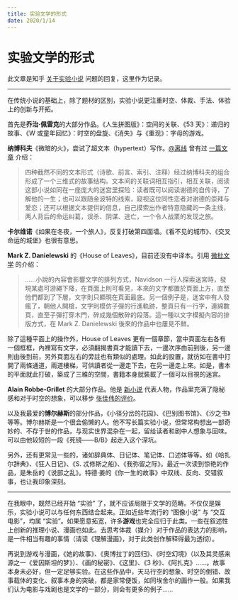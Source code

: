 ```yaml
---
title: 实验文学的形式
date: 2020/1/14
---
```


# 实验文学的形式

此文章是知乎 [关于实验小说](https://www.zhihu.com/question/27042427/answer/974808514) 问题的回复，这里作为记录。

---

在传统小说的基础上，除了题材的区别，实验小说更注重时空、体裁、手法、体验上的创新与开拓。

首先是**乔治·佩雷克**的大部分作品。《人生拼图版》：空间的关联、《53 天》：递归的故事、《W 或童年回忆》：时空的盘旋、《消失》与《重现》：字母的游戏。

**纳博科夫**《微暗的火》，尝试了超文本（hypertext）写作。[@离线](https://www.zhihu.com/people/d45f9f0eb620d7ad3390e2bd45e7ecde) 曾有过 [一篇文章](https://zhuanlan.zhihu.com/p/22320336) 介绍：

> 四种截然不同的文本形式（诗歌、前言、索引、注释）经过纳博科夫的组合形成了一个三维式的故事结构。文本间的关联词相互指引，相互关联，阅读这部小说如同在一座庞大的迷宫里探险：读者既可以阅读谢德的自传诗，了解他的一生；也可以跟随金波特的线索，窥视这位同性恋者对谢德的崇拜与爱恋；还可以根据文本提供的信息，自己摸索出作者特意隐藏的一条主线，两人背后的命运纠葛，误杀、阴谋、逃亡，一个令人战栗的发现之旅。

**卡尔维诺**《如果在冬夜，一个旅人》，反复打破第四面墙。《看不见的城市》、《交叉命运的城堡》也很有意思。

**Mark Z. Danielewski** 的《House of Leaves》，目前还没有中译本。引用 [微批文学](https://paratext.hk/?p=330) 的介绍：

> ……小說的內容會影響文字的排列方式，Navidson 一行人探索迷宮時，發現某處可游繩下降，在頁面上則可看見，本來的文字都置於頁面上方，直至他們都到了下層，文字則只顯現在頁面最底。另一個例子是，迷宮中有人發瘋了，朝他人開槍，文字則模仿子彈的行進軌跡，整頁只有一行字，連綿數頁，直至子彈打穿木門，碎成幾個散碎的段落。這一種以文字模擬內容的排版方式，在 Mark Z. Danielewski 後來的作品中也屢見不鮮。

除了這種平面上的操作外，House of Leaves 更有一個章節，當中頁面左右各有一個框框，內裡寫有文字，必須翻揭書頁才能讀下去，一邊次序由前到後，另一邊則由後到前，另外頁面左右的旁註也有類似的處理。如此的設置，就彷如在書中打開了兩條通道，兩道樓梯，可供讀者從一邊走下去，在另一邊走上來。如是，書本的平面就此打破，築成了三維的空間，書籍本身就裝載了一個可以目視的迷宮。

**Alain Robbe-Grillet** 的大部分作品。他是 [新小说](https://zh.wikipedia.org/wiki/%E6%96%B0%E5%B0%8F%E8%AF%B4) 代表人物，作品里充满了隐秘感和对于时空的想象，可以移步 [张佳伟的评价](https://www.zhihu.com/question/30011723/answer/49160982)。

以及我最爱的**博尔赫斯**的部分作品，《小径分岔的花园》、《巴别图书馆》、《沙之书》等等。博尔赫斯是一个很会偷懒的人。他不写长篇实验小说，但常常构想出一部奇妙的、不存于世的作品，与现实世界混杂在一起，留给读者和剧中人想象与回味。可以由他较短的一段《死镜——B/B》起走入这个深坑。

另外，还有更常见一些的，诸如辞典体、日记体、笔记体、口述体等等。如《哈扎尔辞典》、《狂人日记》、《S. 忒修斯之船》、《我弥留之际》。最近一次读到惊艳的作品，是朱岳的《说部之乱》。特德·姜的《你一生的故事》中双线、反向、交错叙事，也让我印象深刻。

---

在我眼中，既然已经开始 “实验” 了，就不应该局限于文学的范畴。不仅仅是娱乐，实验小说可以与任何东西结合起来。正如近些年流行的 “图像小说” 与 “交互电影”，均属 “实验”。如果愿意拓宽，许多**游戏**也完全应归于此类。一些在叙述性上创新的推理小说、漫画也如此。去思考体裁（媒介）对于作品的表达力的影响，是一件相当有趣的事情（请读《理解漫画》，对于此类创作解释得最为透彻）。

再说到游戏与漫画，《她的故事》、《奥博拉丁的回归》、《时空幻境》（以及其灵感来源之一《爱因斯坦的梦》）、《画的秘密》、《这里》、《3 秒》、《阿扎克》……。故事本身未必好，但一定足够实验。在这些作品中，天马行空的想象、时空的倒错、故事载体的变化、叙事本身的突破，都是家常便饭，如同埃舍尔的画作一般。如果我们认为电影与戏剧也是文学的一部分，则会有更多的例子……